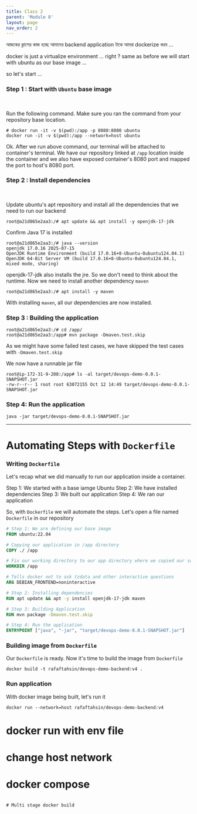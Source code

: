 ```yaml
---
title: Class 2
parent: 'Module 8'
layout: page
nav_order: 2
---
```


আজকের ক্লাসের কাজ হচ্ছে আমাদের backend application টাকে আমরা dockerize করব ... 

docker is just a virtualize environment ... right ? same as before we will start with ubuntu as our base image ... 

so let's start ... 

### Step 1 : Start with `Ubuntu` base image

<br>

Run the following command. Make sure you ran the command from your repository base location.

```
# docker run -it -v $(pwd):/app -p 8080:8080 ubuntu
docker run -it -v $(pwd):/app --network=host ubuntu
```

Ok. After we run above command, our terminal will be attached to container's terminal. We have our repository linked at `/app` location inside the container and we also have exposed container's 8080 port and mapped the port to host's 8080 port.

### Step 2 : Install dependencies

<br>

Update ubuntu's apt repository and install all the dependencies that we need to run our backend 

```
root@a21d865e2aa3:/# apt update && apt install -y openjdk-17-jdk 
```

Confirm Java 17 is installed

```
root@a21d865e2aa3:/# java --version 
openjdk 17.0.16 2025-07-15
OpenJDK Runtime Environment (build 17.0.16+8-Ubuntu-0ubuntu124.04.1)
OpenJDK 64-Bit Server VM (build 17.0.16+8-Ubuntu-0ubuntu124.04.1, mixed mode, sharing)
```

openjdk-17-jdk also installs the jre. So we don't need to think about the runtime. Now we need to install another dependency `maven`

```
root@a21d865e2aa3:/# apt install -y maven
```

With installing `maven`, all our dependencies are now installed.

### Step 3 : Building the application

```
root@a21d865e2aa3:/# cd /app/
root@a21d865e2aa3:/app# mvn package -Dmaven.test.skip
```

As we might have some failed test cases, we have skipped the test cases with `-Dmaven.test.skip`


We now have a runnable jar file 

```
root@ip-172-31-9-208:/app# ls -al target/devops-demo-0.0.1-SNAPSHOT.jar
-rw-r--r-- 1 root root 63072155 Oct 12 14:49 target/devops-demo-0.0.1-SNAPSHOT.jar
```

### Step 4: Run the application


```
java -jar target/devops-demo-0.0.1-SNAPSHOT.jar
```

---

# Automating Steps with `Dockerfile`

### Writing `Dockerfile`

Let's recap what we did manually to run our application inside a container. 

Step 1: We started with a base iamge Ubuntu 
Step 2: We have installed dependencies
Step 3: We built our application
Step 4: We ran our application

So, with `Dockerfile` we will automate the steps. Let's open a file named `Dockerfile` in our repository

```Dockerfile
# Step 1: We are defining our base image
FROM ubuntu:22.04                                          

# Copying our application in /app directory
COPY ./ /app

# Fix our working directory to our app directory where we copied our source code
WORKDIR /app                                              

# Tells docker not to ask tzdata and other interactive questions
ARG DEBIAN_FRONTEND=noninteractive 

# Step 2: Installing dependencies
RUN apt update && apt -y install openjdk-17-jdk maven     

# Step 3: Building Application
RUN mvn package -Dmaven.test.skip

# Step 4: Run the application
ENTRYPOINT ["java", "-jar", "target/devops-demo-0.0.1-SNAPSHOT.jar"]
```

### Building image from `Dockerfile`

Our `Dockerfile` is ready. Now it's time to build the image from `Dockerfile`

```
docker build -t rafaftahsin/devops-demo-backend:v4 .
```

### Run application

With docker image being built, let's run it 

```
docker run --network=host rafaftahsin/devops-demo-backend:v4
```

# docker run with env file 

# change host network 


# docker compose 

```

# Multi stage docker build 